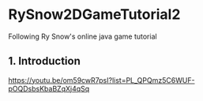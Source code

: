 # RySnow2DGameTutorial2
Following Ry Snow's online java game tutorial

## 1. Introduction
https://youtu.be/om59cwR7psI?list=PL_QPQmz5C6WUF-pOQDsbsKbaBZqXj4qSq

